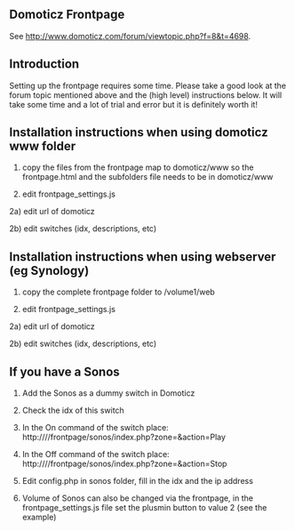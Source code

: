 ## Domoticz Frontpage

See http://www.domoticz.com/forum/viewtopic.php?f=8&t=4698.

## Introduction

Setting up the frontpage requires some time. Please take a good look at the forum topic mentioned above and the (high level) instructions below.
It will take some time and a lot of trial and error but it is definitely worth it!

## Installation instructions when using domoticz www folder
1) copy the files from the frontpage map to domoticz/www so the frontpage.html and the subfolders file needs to be in domoticz/www

2) edit frontpage_settings.js
   
2a) edit url of domoticz
   
2b) edit switches (idx, descriptions, etc)

## Installation instructions when using webserver (eg Synology)
1) copy the complete frontpage folder to /volume1/web

2) edit frontpage_settings.js

2a) edit url of domoticz
   
2b) edit switches (idx, descriptions, etc)

## If you have a Sonos
1) Add the Sonos as a dummy switch in Domoticz

2) Check the idx of this switch

3) In the On command of the switch place: http://<yourip>/<folder>/frontpage/sonos/index.php?zone=<idx>&action=Play

4) In the Off command of the switch place: http://<yourip>/<folder>/frontpage/sonos/index.php?zone=<idx>&action=Stop

5) Edit config.php in sonos folder, fill in the idx and the ip address

6) Volume of Sonos can also be changed via the frontpage, in the frontpage_settings.js file set the plusmin button to value 2 (see the example)

